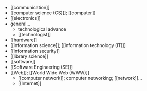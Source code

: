 - [[communication]]
- [[computer science (CS)]]; [[computer]]
- [[electronics]]
- general...
    - technological advance
    - [[technologist]]
- [[hardware]]
- [[information science]]; [[information technology (IT)]]
- [[information security]]
- [[library science]]
- [[software]]
- [[Software Engineering (SE)]]
- [[Web]]; [[World Wide Web (WWW)]]
    - [[computer network]]; computer networking; [[network]]...
    - [[Internet]]
